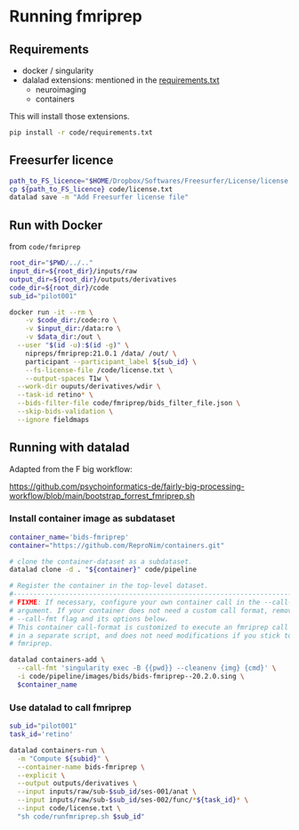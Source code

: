 # Running fmriprep


## Requirements

- docker / singularity
- dalalad extensions: mentioned in the [requirements.txt](../requirements.txt)
  - neuroimaging
  - containers

This will install those extensions.

```bash
pip install -r code/requirements.txt
```

## Freesurfer licence

```bash
path_to_FS_licence="$HOME/Dropbox/Softwares/Freesurfer/License/license.txt"
cp ${path_to_FS_licence} code/license.txt
datalad save -m "Add Freesurfer license file"
```

## Run with Docker

from `code/fmriprep`

```bash
root_dir="$PWD/../.."
input_dir=${root_dir}/inputs/raw
output_dir=${root_dir}/outputs/derivatives
code_dir=${root_dir}/code
sub_id="pilot001"

docker run -it --rm \
	-v $code_dir:/code:ro \
	-v $input_dir:/data:ro \
	-v $data_dir:/out \
  --user "$(id -u):$(id -g)" \
	nipreps/fmriprep:21.0.1 /data/ /out/ \
	participant --participant_label ${sub_id} \
	--fs-license-file /code/license.txt \
	--output-spaces T1w \
  --work-dir ouputs/derivatives/wdir \
  --task-id retino* \
  --bids-filter-file code/fmriprep/bids_filter_file.json \
  --skip-bids-validation \
  --ignore fieldmaps
```

## Running with datalad

Adapted from the F big workflow:

https://github.com/psychoinformatics-de/fairly-big-processing-workflow/blob/main/bootstrap_forrest_fmriprep.sh


### Install container image as subdataset

```bash
container_name='bids-fmriprep'
container="https://github.com/ReproNim/containers.git"

# clone the container-dataset as a subdataset.
datalad clone -d . "${container}" code/pipeline

# Register the container in the top-level dataset.
#-------------------------------------------------------------------------------
# FIXME: If necessary, configure your own container call in the --call-fmt
# argument. If your container does not need a custom call format, remove the
# --call-fmt flag and its options below.
# This container call-format is customized to execute an fmriprep call defined
# in a separate script, and does not need modifications if you stick to
# fmriprep.

datalad containers-add \
  --call-fmt 'singularity exec -B {{pwd}} --cleanenv {img} {cmd}' \
  -i code/pipeline/images/bids/bids-fmriprep--20.2.0.sing \
  $container_name
```

### Use datalad to call fmriprep

```bash
sub_id="pilot001"
task_id='retino'

datalad containers-run \
  -m "Compute ${subid}" \
  --container-name bids-fmriprep \
  --explicit \
  --output outputs/derivatives \
  --input inputs/raw/sub-$sub_id/ses-001/anat \
  --input inputs/raw/sub-$sub_id/ses-002/func/*${task_id}* \
  --input code/license.txt \
  "sh code/runfmriprep.sh $sub_id"
```